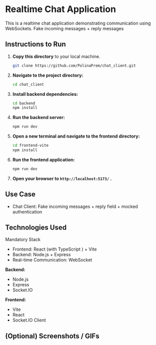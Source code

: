 
# Realtime Chat Application

This is a realtime chat application demonstrating communication using WebSockets. Fake incoming messages + reply messages

## Instructions to Run
1.  **Copy this directory** to your local machine.
    ```bash
    git clone https://github.com/PolinaPrem/chat_client.git
    ```

2. **Navigate to the project directory:**
    ```bash
    cd chat_client
    ```

3.  **Install backend dependencies:**
    ```bash
    cd backend
    npm install
    ```

4.  **Run the backend server:**
    ```bash
    npm run dev
    ```

5.  **Open a new terminal and navigate to the frontend directory:**
    ```bash
    cd frontend-vite
    npm install
    ```

6.  **Run the frontend application:**
    ```bash
    npm run dev
    ```
    

7.  **Open your browser to `http://localhost:5173/` .**

## Use Case

- Chat Client: Fake incoming messages + reply field + mocked authentication



## Technologies Used
Mandatory Stack
- Frontend: React (with TypeScript ) + Vite
- Backend: Node.js + Express
- Real-time Communication: WebSocket




**Backend:**

* Node.js
* Express
* Socket.IO

**Frontend:**
* Vite
* React
* Socket.IO Client

## (Optional) Screenshots / GIFs


